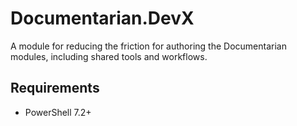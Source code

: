 # Documentarian.DevX

A module for reducing the friction for authoring the Documentarian modules, including shared tools
and workflows.

## Requirements

- PowerShell 7.2+
